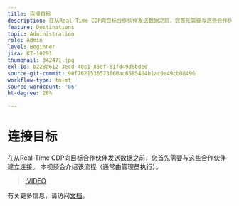 ```yaml
---
title: 连接目标
description: 在从Real-Time CDP向目标合作伙伴发送数据之前，您首先需要与这些合作伙伴建立连接。 本视频介绍该pr...（说明应为60至160个字符）
feature: Destinations
topic: Administration
role: Admin
level: Beginner
jira: KT-10291
thumbnail: 342471.jpg
exl-id: b228a612-3ecd-40c1-85ef-81fd49d6bde0
source-git-commit: 90f7621536573f60ac6585404b1ac0e49cb08496
workflow-type: tm+mt
source-wordcount: '86'
ht-degree: 26%

---
```


# 连接目标

在从Real-Time CDP向目标合作伙伴发送数据之前，您首先需要与这些合作伙伴建立连接。 本视频会介绍该流程（通常由管理员执行）。

>[!VIDEO](https://video.tv.adobe.com/v/342471/?quality=12&learn=on)

有关更多信息，请访问[文档](https://experienceleague.adobe.com/docs/experience-platform/destinations/ui/connect-destination.html?lang=en)。
